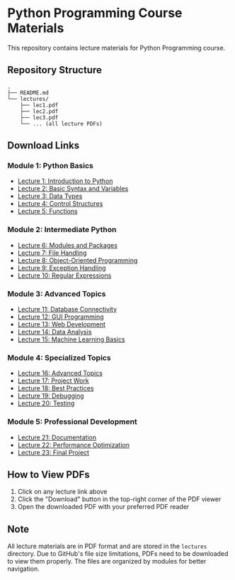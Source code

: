 # Python Programming Course Materials

This repository contains lecture materials for Python Programming course.

## Repository Structure
```
.
├── README.md
└── lectures/
    ├── lec1.pdf
    ├── lec2.pdf
    ├── lec3.pdf
    └── ... (all lecture PDFs)
```

## Download Links

### Module 1: Python Basics
- [Lecture 1: Introduction to Python](lectures/lec1.pdf)
- [Lecture 2: Basic Syntax and Variables](lectures/lec2.pdf)
- [Lecture 3: Data Types](lectures/lec3.pdf)
- [Lecture 4: Control Structures](lectures/lec4.pdf)
- [Lecture 5: Functions](lectures/lec5.pdf)

### Module 2: Intermediate Python
- [Lecture 6: Modules and Packages](lectures/lec6.pdf)
- [Lecture 7: File Handling](lectures/lec7.pdf)
- [Lecture 8: Object-Oriented Programming](lectures/lec8.pdf)
- [Lecture 9: Exception Handling](lectures/lec9.pdf)
- [Lecture 10: Regular Expressions](lectures/lec10.pdf)

### Module 3: Advanced Topics
- [Lecture 11: Database Connectivity](lectures/lec11.pdf)
- [Lecture 12: GUI Programming](lectures/lec12..pdf)
- [Lecture 13: Web Development](lectures/lec13.pdf)
- [Lecture 14: Data Analysis](lectures/lec14.pdf)
- [Lecture 15: Machine Learning Basics](lectures/lec15.pdf)

### Module 4: Specialized Topics
- [Lecture 16: Advanced Topics](lectures/lec16.pdf)
- [Lecture 17: Project Work](lectures/lec17.pdf)
- [Lecture 18: Best Practices](lectures/lec18.pdf)
- [Lecture 19: Debugging](lectures/lec19.pdf)
- [Lecture 20: Testing](lectures/lec20.pdf)

### Module 5: Professional Development
- [Lecture 21: Documentation](lectures/lec21.pdf)
- [Lecture 22: Performance Optimization](lectures/lec22.pdf)
- [Lecture 23: Final Project](lectures/lec23.pdf)

## How to View PDFs
1. Click on any lecture link above
2. Click the "Download" button in the top-right corner of the PDF viewer
3. Open the downloaded PDF with your preferred PDF reader

## Note
All lecture materials are in PDF format and are stored in the `lectures` directory. Due to GitHub's file size limitations, PDFs need to be downloaded to view them properly. The files are organized by modules for better navigation. 